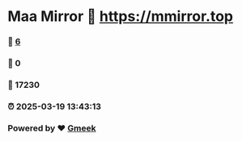 # Maa Mirror :link: https://mmirror.top 
### :page_facing_up: [6](https://mmirror.top/tag.html) 
### :speech_balloon: 0 
### :hibiscus: 17230 
### :alarm_clock: 2025-03-19 13:43:13 
### Powered by :heart: [Gmeek](https://github.com/Meekdai/Gmeek)
